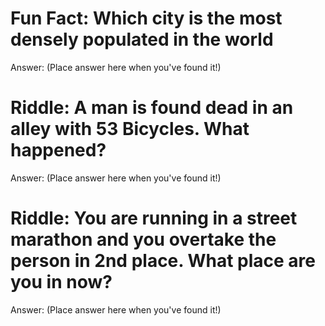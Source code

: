 # Fun Fact: Which city is the most densely populated in the world

Answer: (Place answer here when you've found it!)



# Riddle: A man is found dead in an alley with 53 Bicycles. What happened?

Answer: (Place answer here when you've found it!)



# Riddle: You are running in a street marathon and you overtake the person in 2nd place. What place are you in now?

Answer: (Place answer here when you've found it!)